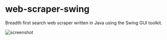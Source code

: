 # web-scraper-swing
Breadth first search web scraper written in Java using the Swing GUI toolkit.

![screenshot](https://raw.githubusercontent.com/evan-buss/web-scraper-swing/master/screenshot/main.png)
